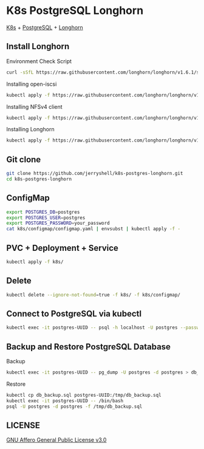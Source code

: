 # K8s PostgreSQL Longhorn

[K8s](https://kubernetes.io/) + [PostgreSQL](https://www.postgresql.org/) + [Longhorn](https://longhorn.io/)

## Install Longhorn

Environment Check Script

```bash
curl -sSfL https://raw.githubusercontent.com/longhorn/longhorn/v1.6.1/scripts/environment_check.sh | bash
```

Installing open-iscsi

```bash
kubectl apply -f https://raw.githubusercontent.com/longhorn/longhorn/v1.6.1/deploy/prerequisite/longhorn-iscsi-installation.yaml
```

Installing NFSv4 client

```bash
kubectl apply -f https://raw.githubusercontent.com/longhorn/longhorn/v1.6.1/deploy/prerequisite/longhorn-nfs-installation.yaml
```

Installing Longhorn

```bash
kubectl apply -f https://raw.githubusercontent.com/longhorn/longhorn/v1.6.1/deploy/longhorn.yaml
```

## Git clone

```bash
git clone https://github.com/jerryshell/k8s-postgres-longhorn.git
cd k8s-postgres-longhorn
```

## ConfigMap

```bash
export POSTGRES_DB=postgres
export POSTGRES_USER=postgres
export POSTGRES_PASSWORD=your_password
cat k8s/configmap/configmap.yaml | envsubst | kubectl apply -f -
```

## PVC + Deployment + Service

```bash
kubectl apply -f k8s/
```

## Delete

```bash
kubectl delete --ignore-not-found=true -f k8s/ -f k8s/configmap/
```

## Connect to PostgreSQL via kubectl

```bash
kubectl exec -it postgres-UUID -- psql -h localhost -U postgres --password -p 5432 postgres
```

## Backup and Restore PostgreSQL Database

Backup

```bash
kubectl exec -it postgres-UUID -- pg_dump -U postgres -d postgres > db_backup.sql
```

Restore

```bash
kubectl cp db_backup.sql postgres-UUID:/tmp/db_backup.sql
kubectl exec -it postgres-UUID -- /bin/bash
psql -U postgres -d postgres -f /tmp/db_backup.sql
```

## LICENSE

[GNU Affero General Public License v3.0](https://choosealicense.com/licenses/agpl-3.0/)
